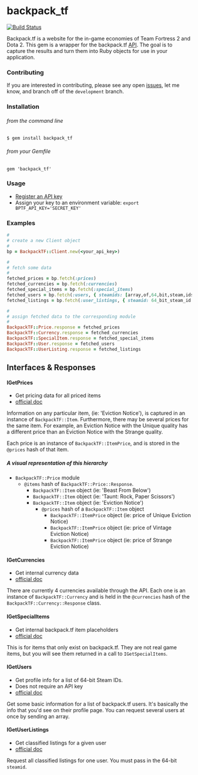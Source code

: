 # backpack_tf

[![Build Status](https://travis-ci.org/NerdDiffer/backpack_tf.svg?branch=master)](https://travis-ci.org/NerdDiffer/backpack_tf)

Backpack.tf is a website for the in-game economies of Team Fortress 2 and
Dota 2. This gem is a wrapper for the backpack.tf [API](http://backpack.tf/api).
The goal is to capture the results and turn them into Ruby objects for use in
your application.

### Contributing

If you are interested in contributing, please see any open
[issues](https://github.com/NerdDiffer/backpack_tf/issues), let me know, and
branch off of the `development` branch.

### Installation

###### from the command line

`$ gem install backpack_tf`

###### from your Gemfile

`gem 'backpack_tf'`

### Usage

* [Register an API key](http://backpack.tf/api)
* Assign your key to an environment variable: `export BPTF_API_KEY='SECRET_KEY'`

### Examples

``` ruby
#
# create a new Client object
#
bp = BackpackTF::Client.new(<your_api_key>)

#
# fetch some data
#
fetched_prices = bp.fetch(:prices)
fetched_currencies = bp.fetch(:currencies)
fetched_special_items = bp.fetch(:special_items)
fetched_users = bp.fetch(:users, { steamids: [array,of,64,bit,steam,ids] })
fetched_listings = bp.fetch(:user_listings, { steamid: 64_bit_steam_id })

#
# assign fetched data to the corresponding module
#
BackpackTF::Price.response = fetched_prices
BackpackTF::Currency.response = fetched_currencies
BackpackTF::SpecialItem.response = fetched_special_items
BackpackTF::User.response = fetched_users
BackpackTF::UserListing.response = fetched_listings
```

## Interfaces & Responses

#### IGetPrices

* Get pricing data for all priced items
* [official doc](http://backpack.tf/api/prices)

Information on any particular item, (ie: 'Eviction Notice'), is captured in an
instance of `BackpackTF::Item`. Furthermore, there may be several prices for the
same item. For example, an Eviction Notice with the Unique quality has a
different price than an Eviction Notice with the Strange quality.

Each price is an instance of `BackpackTF::ItemPrice`, and is stored in the
`@prices` hash of that item.

##### A visual representation of this hierarchy

* `BackpackTF::Price` module
  * `@items` hash of `BackpackTF::Price::Response`.
    * `BackpackTF::Item` object (ie: 'Beast From Below')
    * `BackpackTF::Item` object (ie: 'Taunt: Rock, Paper Scissors')
    * `BackpackTF::Item` object (ie: 'Eviction Notice')
      * `@prices` hash of a `BackpackTF::Item` object
        * `BackpackTF::ItemPrice` object (ie: price of Unique Eviction Notice)
        * `BackpackTF::ItemPrice` object (ie: price of Vintage Eviction Notice)
        * `BackpackTF::ItemPrice` object (ie: price of Strange Eviction Notice)

#### IGetCurrencies

* Get internal currency data
* [official doc](http://backpack.tf/api/currencies)

There are currently 4 currencies available through the API.
Each one is an instance of `BackpackTF::Currency` and is held in the
`@currencies` hash of the `BackpackTF::Currency::Response` class.

#### IGetSpecialItems

* Get internal backpack.tf item placeholders
* [official doc](http://backpack.tf/api/special)

This is for items that only exist on backpack.tf. They are not real game items,
but you will see them returned in a call to `IGetSpecialItems`.

#### IGetUsers

* Get profile info for a list of 64-bit Steam IDs.
* Does not require an API key
* [official doc](http://backpack.tf/api/users)

Get some basic information for a list of backpack.tf users. It's basically the
info that you'd see on their profile page.
You can request several users at once by sending an array.

#### IGetUserListings

* Get classified listings for a given user
* [official doc](http://backpack.tf/api/classifieds)

Request all classified listings for one user.
You must pass in the 64-bit `steamid`.
